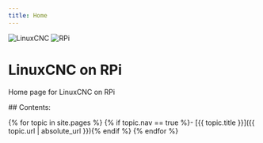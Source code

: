 ```yaml
---
title: Home
---
```


<div> 
    <img src="{{ '/images/linuxcnc-wizard.gif' | absolute_url }}" alt="LinuxCNC" style="width=100px;">
    <img src="{{ '/images/RaspberryPi.jpg' | absolute_url }}" alt="RPi" style="width=100px;">
</div>

# LinuxCNC on RPi 

Home page for LinuxCNC on RPi

<div class="toc" markdown="1">
## Contents:

{% for topic in site.pages %}
{% if topic.nav == true %}- [{{ topic.title }}]({{ topic.url | absolute_url }}){% endif %}
{% endfor %}
</div>